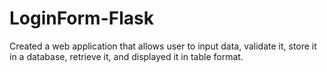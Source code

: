 # LoginForm-Flask
Created a web application that allows user to input data, validate it, store it in a database, retrieve it, and displayed it in table format.
